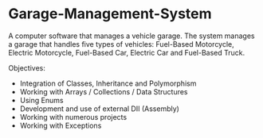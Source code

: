 # Garage-Management-System
A computer software that manages a vehicle garage.
The system manages a garage that handles five types of vehicles: Fuel-Based Motorcycle, Electric Motorcycle, Fuel-Based Car, Electric Car and Fuel-Based Truck.

Objectives:
- Integration of Classes, Inheritance and Polymorphism
- Working with Arrays / Collections / Data Structures
- Using Enums
- Development and use of external DII (Assembly)
- Working with numerous projects
- Working with Exceptions

